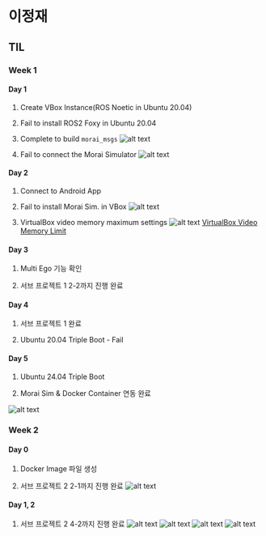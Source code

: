 # 이정재

## TIL

### Week 1

#### Day 1
1. Create VBox Instance(ROS Noetic in Ubuntu 20.04)

2. Fail to install ROS2 Foxy in Ubuntu 20.04

3. Complete to build `morai_msgs`
![alt text](img/morai_msg.png)

4. Fail to connect the Morai Simulator
![alt text](img/launcher_updater.png)

#### Day 2
1. Connect to Android App

2. Fail to install Morai Sim. in VBox
![alt text](img/morai_sim_in_vbox.png)

3. VirtualBox video memory maximum settings
![alt text](img/video_memory_settings.png)
[VirtualBox Video Memory Limit](https://forums.virtualbox.org/viewtopic.php?t=107806)

#### Day 3
1. Multi Ego 기능 확인

2. 서브 프로젝트 1 2-2까지 진행 완료

#### Day 4
1. 서브 프로젝트 1 완료

2. Ubuntu 20.04 Triple Boot - Fail

#### Day 5
1. Ubuntu 24.04 Triple Boot

2. Morai Sim & Docker Container 연동 완료

![alt text](img/morai_docker.png)


### Week 2

#### Day 0
1. Docker Image 파일 생성

2. 서브 프로젝트 2 2-1까지 진행 완료
![alt text](img/morai_mgeo.png)

#### Day 1, 2
1. 서브 프로젝트 2 4-2까지 진행 완료
![alt text](img/path_maker.png)
![alt text](img/path_pub.png)
![alt text](img/dijkstra_path.png)
![alt text](img/pure_pursuit.png)